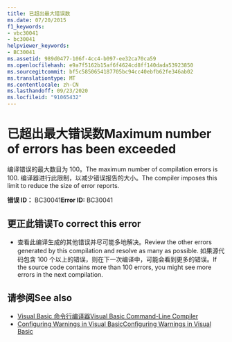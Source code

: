 ```yaml
---
title: 已超出最大错误数
ms.date: 07/20/2015
f1_keywords:
- vbc30041
- bc30041
helpviewer_keywords:
- BC30041
ms.assetid: 989d0477-106f-4cc4-b097-ee32ca70ca59
ms.openlocfilehash: e9a7f5162b15af6f4624cd8ff140dada53923850
ms.sourcegitcommit: bf5c5850654187705bc94cc40ebfb62fe346ab02
ms.translationtype: MT
ms.contentlocale: zh-CN
ms.lasthandoff: 09/23/2020
ms.locfileid: "91065432"
---
```

# <a name="maximum-number-of-errors-has-been-exceeded"></a><span data-ttu-id="af790-102">已超出最大错误数</span><span class="sxs-lookup"><span data-stu-id="af790-102">Maximum number of errors has been exceeded</span></span>

<span data-ttu-id="af790-103">编译错误的最大数目为 100。</span><span class="sxs-lookup"><span data-stu-id="af790-103">The maximum number of compilation errors is 100.</span></span> <span data-ttu-id="af790-104">编译器进行此限制，以减少错误报告的大小。</span><span class="sxs-lookup"><span data-stu-id="af790-104">The compiler imposes this limit to reduce the size of error reports.</span></span>  
  
 <span data-ttu-id="af790-105">**错误 ID：** BC30041</span><span class="sxs-lookup"><span data-stu-id="af790-105">**Error ID:** BC30041</span></span>  
  
## <a name="to-correct-this-error"></a><span data-ttu-id="af790-106">更正此错误</span><span class="sxs-lookup"><span data-stu-id="af790-106">To correct this error</span></span>  
  
- <span data-ttu-id="af790-107">查看此编译生成的其他错误并尽可能多地解决。</span><span class="sxs-lookup"><span data-stu-id="af790-107">Review the other errors generated by this compilation and resolve as many as possible.</span></span> <span data-ttu-id="af790-108">如果源代码包含 100 个以上的错误，则在下一次编译中，可能会看到更多的错误。</span><span class="sxs-lookup"><span data-stu-id="af790-108">If the source code contains more than 100 errors, you might see more errors in the next compilation.</span></span>  
  
## <a name="see-also"></a><span data-ttu-id="af790-109">请参阅</span><span class="sxs-lookup"><span data-stu-id="af790-109">See also</span></span>

- [<span data-ttu-id="af790-110">Visual Basic 命令行编译器</span><span class="sxs-lookup"><span data-stu-id="af790-110">Visual Basic Command-Line Compiler</span></span>](../reference/command-line-compiler/index.md)
- [<span data-ttu-id="af790-111">Configuring Warnings in Visual Basic</span><span class="sxs-lookup"><span data-stu-id="af790-111">Configuring Warnings in Visual Basic</span></span>](/visualstudio/ide/configuring-warnings-in-visual-basic)
